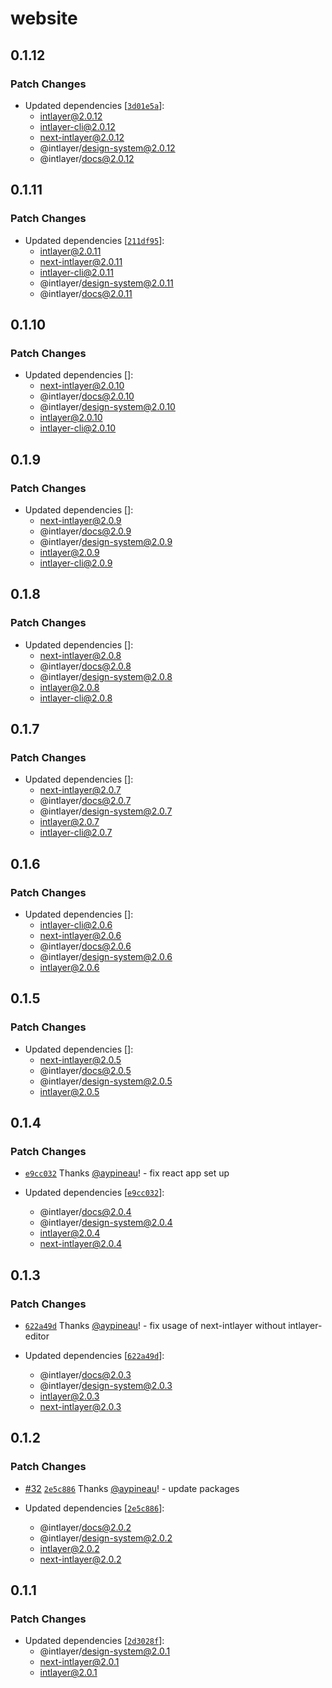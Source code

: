 # website

## 0.1.12

### Patch Changes

- Updated dependencies [[`3d01e5a`](https://github.com/aypineau/intlayer/commit/3d01e5a1e92bb45796dd5de312d77ac4e83a3246)]:
  - intlayer@2.0.12
  - intlayer-cli@2.0.12
  - next-intlayer@2.0.12
  - @intlayer/design-system@2.0.12
  - @intlayer/docs@2.0.12

## 0.1.11

### Patch Changes

- Updated dependencies [[`211df95`](https://github.com/aypineau/intlayer/commit/211df95a075d30984bb8809cd6d11ad324ac70a5)]:
  - intlayer@2.0.11
  - next-intlayer@2.0.11
  - intlayer-cli@2.0.11
  - @intlayer/design-system@2.0.11
  - @intlayer/docs@2.0.11

## 0.1.10

### Patch Changes

- Updated dependencies []:
  - next-intlayer@2.0.10
  - @intlayer/docs@2.0.10
  - @intlayer/design-system@2.0.10
  - intlayer@2.0.10
  - intlayer-cli@2.0.10

## 0.1.9

### Patch Changes

- Updated dependencies []:
  - next-intlayer@2.0.9
  - @intlayer/docs@2.0.9
  - @intlayer/design-system@2.0.9
  - intlayer@2.0.9
  - intlayer-cli@2.0.9

## 0.1.8

### Patch Changes

- Updated dependencies []:
  - next-intlayer@2.0.8
  - @intlayer/docs@2.0.8
  - @intlayer/design-system@2.0.8
  - intlayer@2.0.8
  - intlayer-cli@2.0.8

## 0.1.7

### Patch Changes

- Updated dependencies []:
  - next-intlayer@2.0.7
  - @intlayer/docs@2.0.7
  - @intlayer/design-system@2.0.7
  - intlayer@2.0.7
  - intlayer-cli@2.0.7

## 0.1.6

### Patch Changes

- Updated dependencies []:
  - intlayer-cli@2.0.6
  - next-intlayer@2.0.6
  - @intlayer/docs@2.0.6
  - @intlayer/design-system@2.0.6
  - intlayer@2.0.6

## 0.1.5

### Patch Changes

- Updated dependencies []:
  - next-intlayer@2.0.5
  - @intlayer/docs@2.0.5
  - @intlayer/design-system@2.0.5
  - intlayer@2.0.5

## 0.1.4

### Patch Changes

- [`e9cc032`](https://github.com/aypineau/intlayer/commit/e9cc03211e3a86daa169c2e711566e202644f1d5) Thanks [@aypineau](https://github.com/aypineau)! - fix react app set up

- Updated dependencies [[`e9cc032`](https://github.com/aypineau/intlayer/commit/e9cc03211e3a86daa169c2e711566e202644f1d5)]:
  - @intlayer/docs@2.0.4
  - @intlayer/design-system@2.0.4
  - intlayer@2.0.4
  - next-intlayer@2.0.4

## 0.1.3

### Patch Changes

- [`622a49d`](https://github.com/aypineau/intlayer/commit/622a49d4eaf8477f3b42579a3fc27a3fefd41043) Thanks [@aypineau](https://github.com/aypineau)! - fix usage of next-intlayer without intlayer-editor

- Updated dependencies [[`622a49d`](https://github.com/aypineau/intlayer/commit/622a49d4eaf8477f3b42579a3fc27a3fefd41043)]:
  - @intlayer/docs@2.0.3
  - @intlayer/design-system@2.0.3
  - intlayer@2.0.3
  - next-intlayer@2.0.3

## 0.1.2

### Patch Changes

- [#32](https://github.com/aypineau/intlayer/pull/32) [`2e5c886`](https://github.com/aypineau/intlayer/commit/2e5c886169ccdbd16611b77d55e9892ca699ab8d) Thanks [@aypineau](https://github.com/aypineau)! - update packages

- Updated dependencies [[`2e5c886`](https://github.com/aypineau/intlayer/commit/2e5c886169ccdbd16611b77d55e9892ca699ab8d)]:
  - @intlayer/docs@2.0.2
  - @intlayer/design-system@2.0.2
  - intlayer@2.0.2
  - next-intlayer@2.0.2

## 0.1.1

### Patch Changes

- Updated dependencies [[`2d3028f`](https://github.com/aypineau/intlayer/commit/2d3028f85cc58e554f2a219bf3ceedbceac7c716)]:
  - @intlayer/design-system@2.0.1
  - next-intlayer@2.0.1
  - intlayer@2.0.1
